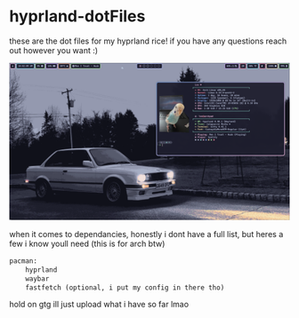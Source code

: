 # hyprland-dotFiles
these are the dot files for my hyprland rice! if you have any questions reach out however you want :)

![rando image](images/rice1.png)

when it comes to dependancies, honestly i dont have a full list, but heres a few i know youll need (this is for arch btw)
```
pacman:
    hyprland
    waybar
    fastfetch (optional, i put my config in there tho)

```

hold on gtg ill just upload what i have so far lmao